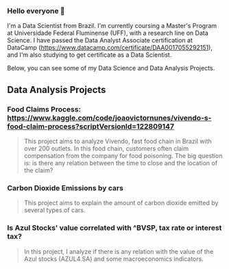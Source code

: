 ### Hello everyone 👋

I'm a Data Scientist from Brazil. I'm currently coursing a Master's Program at Universidade Federal Fluminense (UFF), with a research line on Data Science. 
I have passed the Data Analyst Associate certification at DataCamp (https://www.datacamp.com/certificate/DAA0017055292151), and I'm also studying to get certificate as a Data Scientist.

Below, you can see some of my Data Science and Data Analysis Projects.

## Data Analysis Projects

### Food Claims Process: https://www.kaggle.com/code/joaovictornunes/vivendo-s-food-claim-process?scriptVersionId=122809147
> This project aims to analyze Vivendo, fast food chain in Brazil with over 200 outlets. In this food chain, customers often claim compensation from the company for food poisoning. The big question is: is there any relation between the time to close and the location of the claim?

### Carbon Dioxide Emissions by cars
> This project aims to explain the amount of carbon dioxide emitted by several types of cars.

### Is Azul Stocks' value correlated with ^BVSP, tax rate or interest tax? 
> In this project, I analyze if there is any relation with the value of the Azul stocks (AZUL4.SA) and some macroeconomics indicators.


<!--
**JoaoVictorNunes/JoaoVictorNunes** is a ✨ _special_ ✨ repository because its `README.md` (this file) appears on your GitHub profile.

Here are some ideas to get you started:

- 🔭 I’m currently working on ...
- 🌱 I’m currently learning ...
- 👯 I’m looking to collaborate on ...
- 🤔 I’m looking for help with ...
- 💬 Ask me about ...
- 📫 How to reach me: ...
- 😄 Pronouns: ...
- ⚡ Fun fact: ...
-->
